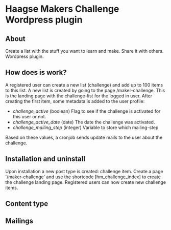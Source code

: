 # Haagse Makers Challenge Wordpress plugin

## About
Create a list with the stuff you want to learn and make. Share it with others.
Wordpress plugin.

## How does is work?
A registered user can create a new list (challenge) and add up to 100 items to this list. A new list is created by going to the page /maker-challenge. This is the landing page with the challenge-list for the logged in user.
After creating the first item, some metadata is added to the user profile:

  * *challenge_active* (boolean) Flag to see if the challenge is activated for this user or not.
  * *challenge_active_date* (date) The date the challenge was activated.
  * *challenge_mailing_step* (integer) Variable to store which mailing-step

Based on these values, a cronjob sends update mails to the user about the challenge. 

## Installation and uninstall
Upon installation a new post type is created: challenge item.
Create a page '/maker-challenge' and use the shortcode [hm_challenge_index] to create the challenge landing page.
Registered users can now create new challenge items.

## Content type

## Mailings
